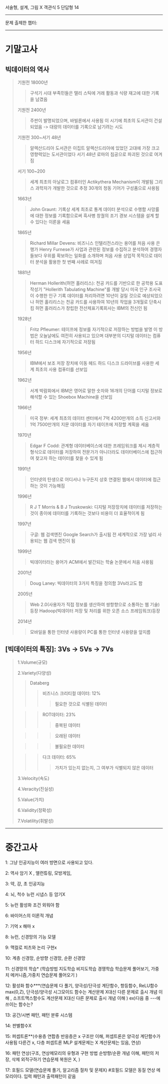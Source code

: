 서술형, 설계, 그림 X
객관식 5 단답형 14  

--------------------------------------------------------------------------------------------------------------------------------------------------------------------------

문제 출제한 챕터:  

-----------------------------------------------------------------------------------------------------------------------------------------------------------------------
기말고사
=======

빅데이터의 역사
--------
>기원전 18000년
>    >구석기 시대 부족민들은 탤리 스틱에 거래 활동과 식량 재고에 대한 기록을 남겼음
>
>기원전 2400년
>    >주판이 발명되었으며, 바빌론에서 사용됨
>    >이 시기에 최초의 도서관이 건설되었음 -> 대량의 데이터를 기록으로 남기려는 시도
>
>기원전 300~서기 48년
>    >알렉산드리아 도서관은 이집트 알렉산드리아에 있었던 고대에 가장 크고 영향력있는 도서관이었다
>    >서기 48년 로마의 침공으로 파괴된 것으로 여겨짐
>
>서기 100~200
>    >세계 최초의 아날로그 컴퓨터인 Actikythera Mechanism이 개발됨
>    >그리스 과학자가 개발한 것으로 추정
>    >30개의 청동 기어가 구성품으로 사용됨
>
>1663년
>    >John Graunt: 기록상 세계 최초로 통계 데이터 분석으로 수행함
>    >사망률에 대한 정보를 기록함으로써 흑사병 창궐의 조기 경보 시스템을 설계 할 수 있다는 이론을 세움
>
>1865년
>    >Richard Millar Devens: 비즈니스 인텔리전스라는 용어를 처음 사용
>    >은행가 Henry Furnese가 사업과 관련된 정보를 수집하고 분석하여 경쟁자들보다 우위를 확보하는 일화를 소개하며 처음 사용
>    >상업적 목적으로 데이터 분석을 활용한 첫 번째 사례로 여겨짐
>
>1881년
>    >Herman Hollerith(허먼 홀러리스): 천공 카드를 기반으로 한 공학용 도표 작성기 "Hollerith Tabulating Machine"를 개발
>    >당시 미국 인구 조사국이 수행한 인구 기록 데이터를 처리하려면 10년이 걸릴 것으로 예상되었으나 허먼 홀리리스는 천공 카드를 사용하여 10년의 작업을 3개월로 단축시킴
>    >허먼 홀러리스가 창립한 전산제표기록회사는 IBM의 전신인 됨
>
>1928년
>    >Fritz Pfleumer: 테이프에 정보를 자기적으로 저장하는 방법을 발명
>    >이 방법은 오늘날에도 여전히 사용되고 있으며 대부분의 디지털 데이터는 컴퓨터 하드 디스크에 자기적으로 저장됨
>
>1956년
>    >IBM에서 보조 저장 장치에 이동 헤드 하드 디스크 드라이브를 사용한 세계 최초의 사용 컴퓨터를 선보임
>
>1962년
>    >서계 박람회에서 IBM은 영어로 말한 숫자와 16개의 단어를 디지털 정보로 해석할 수 있는 Shoebox Machine을 선보임
>
>1966년
>    >미국 정부: 세계 최초의 데이터 센터에서 7억 4200만개의 소득 신고서와 1억 7500만개의 지문 데이터를 자기 테이프에 저장할 계획을 세움
>
>1970년
>    >Edgar F Codd: 관계형 데이터베이스에 대한 프레임워크를 제시
>    >계층적 형식으로 데이터를 저장하여 전문가가 아니더라도 데이터베이스에 접근하여 찾고자 하는 데이터를 찾을 수 있게 됨
>
>1991년
>    >인터넷의 탄생으로 어디서나 누구든지 상호 연결된 웹에서 데이터에 접근하는 것이 가능해짐
>
>1996년
>    >R J T Morris & B J Truskowski: 디지털 저장장치에 데이터를 저장하는 것이 종이에 데이터를 기록하는 것보다 비용이 더 효율적이게 됨
>
>1997년
>    >구글: 웹 검색엔진 Google Search가 출시됨
>    >전 세계적으로 가장 널리 사용되는 웹 검색 엔진이 됨
>
>1999년
>    >빅데이터라는 용어가 ACM에서 발간되는 학술 논문에서 처음 사용됨
>
>2001년
>    >Doug Laney: 빅데이터의 3가지 특징을 정의함
>    >3Vs라고도 함
>
>2005년
>    >Web 2.0(사용자가 직접 정보를 생산하여 쌍항향으로 소통하는 웹 기술) 등장
>    >Hadoop(빅데이터 저장 및 처리를 위한 오픈 소스 프레임워크)등장
>
>2014년
>    >모바일을 통한 인터넷 사용량이 PC를 통한 인터넷 사용량을 앞지름

[빅데이터의 특징]: 3Vs -> 5Vs -> 7Vs
--------------
>1.Volume(규모)
>
>2.Variety(다양성)
>    >Databerg
>	>	>비즈니스 크리티컬 데이터: 12%
>	>	>	>필요한 것으로 식별된 데이터
>	
>	>	>ROT데이터: 23%
>	>	>	>중복된 데이터
>	
>	>	>	>오래된 데이터
>	
>	>	>	>불필요한 데이터
>	
>	>	>다크 데이터: 65%
>	>	>	>가치가 있는지 없는지, 그 여부가 식별되지 않은 데이터
>               
>3.Velocity(속도)
>
>4.Veracity(진실성)
>
>5.Value(가치)
>
>6.Validity(정확성)
>
>7.Volatility(휘발성)




--------------------------------------------------------------------------------------------------------------------------------------------------------------------------
중간고사
========
1: 그냥 인공지능이 여러 방면으로 사용되고 있다.

2:  역사 암기 X , 앨런튜링, 모방게임,

3: 약, 강, 초 인공지능

4: 뇌, 척수 뉴런 시냅스 등 암기X

5: 뉴런 활성화 조건 외워야 함

6: 바이어스의 이론적 개념

7: 기억 x 해마 x

8: 뉴런, 신경망의 기능 모델

9: 맥컬로 피츠와 논리 구현x

10: 계층 신경망, 순방향 신경망, 순환 신경망

11: 신경망의 학습* (학습방법 지도학습 비지도학습 경쟁학습 학습문제 풀어보기, 가중치 메커니즘,가중치 연습문제 풀어오기 )

12: 활성화 함수***(연습문제 다 풀기, 양극성/단극성 계단함수, 항등함수, ReLU함수 max(0,Z), 단극성/양극성 시그모이드 함수는 계산문제 X대신 다른 문제로 출시 개념 이해
     , 소프트맥스함수도 계산문제 X대신 다른 문제로 출시 개념 이해  )   ex)다음 중 ---에 쓰이는 함수는?
     
13: 공간/시변 패턴, 패턴 분류 시스템

14: 판별함수X

15: 퍼셉트론**(수용층 연합층 반응층은 x 구조만 이해, 퍼셉트론은 양극성 계단함수가 사용됨 다른건 x, 다층 퍼셉트론 MLP 설계문제는 X 계산문제는 있음, 연상)

16: 패턴 연상(구조, 연상메모리의 유형과 구현 방법 순방향/순환 개념 이해, 패턴의 저장, 삭제 외적구하기 연습문제 복원은 X, )

17: 호필드 모델(연습문제 풀기, 알고리즘 절차 및 문제X) #호필드 모델은 동질 연상 메모리이다. 입력 패턴과 출력패턴이 같음

